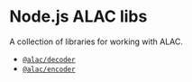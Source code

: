 # Node.js ALAC libs

A collection of libraries for working with ALAC.

- [`@alac/decoder`](https://github.com/LinusU/node-alac/tree/master/packages/decoder)
- [`@alac/encoder`](https://github.com/LinusU/node-alac/tree/master/packages/encoder)
